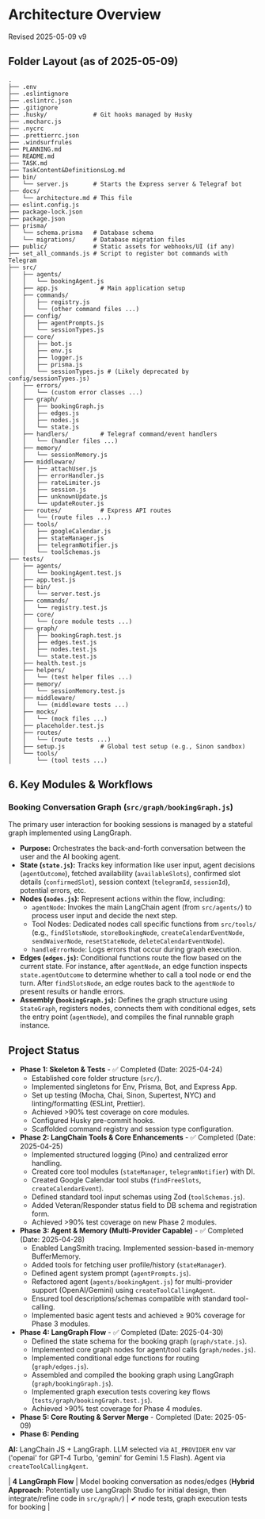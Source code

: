 # Architecture Overview

Revised 2025-05-09 v9

## Folder Layout (as of 2025-05-09)

```
.
├── .env
├── .eslintignore
├── .eslintrc.json
├── .gitignore
├── .husky/             # Git hooks managed by Husky
├── .mocharc.js
├── .nycrc
├── .prettierrc.json
├── .windsurfrules
├── PLANNING.md
├── README.md
├── TASK.md
├── TaskContent&DefinitionsLog.md
├── bin/
│   └── server.js       # Starts the Express server & Telegraf bot
├── docs/
│   └── architecture.md # This file
├── eslint.config.js
├── package-lock.json
├── package.json
├── prisma/
│   └── schema.prisma   # Database schema
│   └── migrations/     # Database migration files
├── public/             # Static assets for webhooks/UI (if any)
├── set_all_commands.js # Script to register bot commands with Telegram
├── src/
│   ├── agents/
│   │   └── bookingAgent.js
│   ├── app.js            # Main application setup
│   ├── commands/
│   │   ├── registry.js
│   │   └── (other command files ...)
│   ├── config/
│   │   ├── agentPrompts.js
│   │   └── sessionTypes.js
│   ├── core/
│   │   ├── bot.js
│   │   ├── env.js
│   │   ├── logger.js
│   │   ├── prisma.js
│   │   └── sessionTypes.js # (Likely deprecated by config/sessionTypes.js)
│   ├── errors/
│   │   └── (custom error classes ...)
│   ├── graph/
│   │   ├── bookingGraph.js
│   │   ├── edges.js
│   │   ├── nodes.js
│   │   └── state.js
│   ├── handlers/         # Telegraf command/event handlers
│   │   └── (handler files ...)
│   ├── memory/
│   │   └── sessionMemory.js
│   ├── middleware/
│   │   ├── attachUser.js
│   │   ├── errorHandler.js
│   │   ├── rateLimiter.js
│   │   ├── session.js
│   │   ├── unknownUpdate.js
│   │   └── updateRouter.js
│   ├── routes/           # Express API routes
│   │   └── (route files ...)
│   ├── tools/
│   │   ├── googleCalendar.js
│   │   ├── stateManager.js
│   │   ├── telegramNotifier.js
│   │   └── toolSchemas.js
├── tests/
│   ├── agents/
│   │   └── bookingAgent.test.js
│   ├── app.test.js
│   ├── bin/
│   │   └── server.test.js
│   ├── commands/
│   │   └── registry.test.js
│   ├── core/
│   │   └── (core module tests ...)
│   ├── graph/
│   │   ├── bookingGraph.test.js
│   │   ├── edges.test.js
│   │   ├── nodes.test.js
│   │   └── state.test.js
│   ├── health.test.js
│   ├── helpers/
│   │   └── (test helper files ...)
│   ├── memory/
│   │   └── sessionMemory.test.js
│   ├── middleware/
│   │   └── (middleware tests ...)
│   ├── mocks/
│   │   └── (mock files ...)
│   ├── placeholder.test.js
│   ├── routes/
│   │   └── (route tests ...)
│   ├── setup.js          # Global test setup (e.g., Sinon sandbox)
│   └── tools/
│       └── (tool tests ...)
```

## 6. Key Modules & Workflows

### Booking Conversation Graph (`src/graph/bookingGraph.js`)

The primary user interaction for booking sessions is managed by a stateful graph implemented using LangGraph.

- **Purpose:** Orchestrates the back-and-forth conversation between the user and the AI booking agent.
- **State (`state.js`):** Tracks key information like user input, agent decisions (`agentOutcome`), fetched availability (`availableSlots`), confirmed slot details (`confirmedSlot`), session context (`telegramId`, `sessionId`), potential errors, etc.
- **Nodes (`nodes.js`):** Represent actions within the flow, including:
  - `agentNode`: Invokes the main LangChain agent (from `src/agents/`) to process user input and decide the next step.
  - Tool Nodes: Dedicated nodes call specific functions from `src/tools/` (e.g., `findSlotsNode`, `storeBookingNode`, `createCalendarEventNode`, `sendWaiverNode`, `resetStateNode`, `deleteCalendarEventNode`).
  - `handleErrorNode`: Logs errors that occur during graph execution.
- **Edges (`edges.js`):** Conditional functions route the flow based on the current state. For instance, after `agentNode`, an edge function inspects `state.agentOutcome` to determine whether to call a tool node or end the turn. After `findSlotsNode`, an edge routes back to the `agentNode` to present results or handle errors.
- **Assembly (`bookingGraph.js`):** Defines the graph structure using `StateGraph`, registers nodes, connects them with conditional edges, sets the entry point (`agentNode`), and compiles the final runnable graph instance.

## Project Status

- **Phase 1: Skeleton & Tests** - ✅ Completed (Date: 2025-04-24)
  - Established core folder structure (`src/`).
  - Implemented singletons for Env, Prisma, Bot, and Express App.
  - Set up testing (Mocha, Chai, Sinon, Supertest, NYC) and linting/formatting (ESLint, Prettier).
  - Achieved >90% test coverage on core modules.
  - Configured Husky pre-commit hooks.
  - Scaffolded command registry and session type configuration.
- **Phase 2: LangChain Tools & Core Enhancements** - ✅ Completed (Date: 2025-04-25)
  - Implemented structured logging (Pino) and centralized error handling.
  - Created core tool modules (`stateManager`, `telegramNotifier`) with DI.
  - Created Google Calendar tool stubs (`findFreeSlots`, `createCalendarEvent`).
  - Defined standard tool input schemas using Zod (`toolSchemas.js`).
  - Added Veteran/Responder status field to DB schema and registration form.
  - Achieved >90% test coverage on new Phase 2 modules.
- **Phase 3: Agent & Memory (Multi-Provider Capable)** - ✅ Completed (Date: 2025-04-28)
  - Enabled LangSmith tracing. Implemented session-based in-memory BufferMemory.
  - Added tools for fetching user profile/history (`stateManager`).
  - Defined agent system prompt (`agentPrompts.js`).
  - Refactored agent (`agents/bookingAgent.js`) for multi-provider support (OpenAI/Gemini) using `createToolCallingAgent`.
  - Ensured tool descriptions/schemas compatible with standard tool-calling.
  - Implemented basic agent tests and achieved ≥ 90% coverage for Phase 3 modules.
- **Phase 4: LangGraph Flow** - ✅ Completed (Date: 2025-04-30)
  - Defined the state schema for the booking graph (`graph/state.js`).
  - Implemented core graph nodes for agent/tool calls (`graph/nodes.js`).
  - Implemented conditional edge functions for routing (`graph/edges.js`).
  - Assembled and compiled the booking graph using LangGraph (`graph/bookingGraph.js`).
  - Implemented graph execution tests covering key flows (`tests/graph/bookingGraph.test.js`).
  - Achieved >90% test coverage for Phase 4 modules.
- **Phase 5: Core Routing & Server Merge** - Completed (Date: 2025-05-09)
- **Phase 6: Pending**

**AI:** LangChain JS + LangGraph. LLM selected via `AI_PROVIDER` env var ('openai' for GPT-4 Turbo, 'gemini' for Gemini 1.5 Flash). Agent via `createToolCallingAgent`.

| **4 LangGraph Flow** | Model booking conversation as nodes/edges (**Hybrid Approach**: Potentially use LangGraph Studio for initial design, then integrate/refine code in `src/graph/`) | ✔ node tests, graph execution tests for booking |
